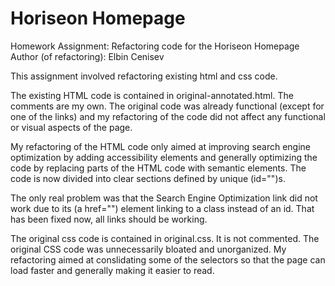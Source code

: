 # Horiseon Homepage
Homework Assignment: Refactoring code for the Horiseon Homepage
Author (of refactoring): Elbin Cenisev

This assignment involved refactoring existing html and css code.

The existing HTML code is contained in original-annotated.html. The comments are my own.
The original code was already functional (except for one of the links) and my refactoring of the code did not affect any functional or visual aspects of the page.

My refactoring of the HTML code only aimed at improving search engine optimization by adding accessibility elements and generally optimizing the code by replacing parts of the HTML code with semantic elements. The code is now divided into clear sections defined by unique (id="")s.

The only real problem was that the Search Engine Optimization link did not work due to its (a href="") element linking to a class instead of an id. That has been fixed now, all links should be working.

The original css code is contained in original.css. It is not commented.
The original CSS code was unnecessarily bloated and unorganized. 
My refactoring aimed at conslidating some of the selectors so that the page can load faster and generally making it easier to read. 
